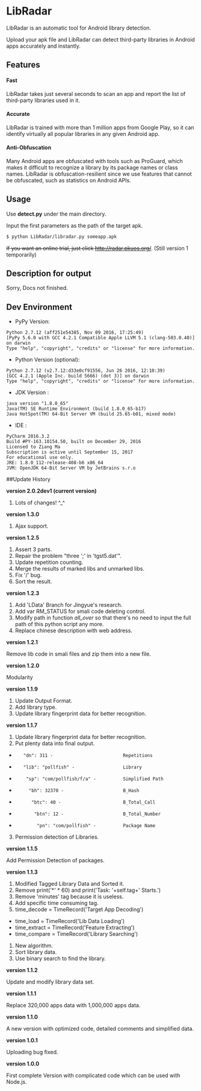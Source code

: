 # LibRadar
LibRadar is an automatic tool for Android library detection.

Upload your apk file and LibRadar can detect third-party libraries in Android apps accurately and instantly.

## Features

#### Fast
LibRadar takes just several seconds to scan an app and report the list of third-party libraries used in it.
#### Accurate
LibRadar is trained with more than 1 million apps from Google Play, so it can identify virtually all popular libraries in any given Android app.
#### Anti-Obfuscation
Many Android apps are obfuscated with tools such as ProGuard, which makes it difficult to recognize a library by its package names or class names.
LibRadar is obfuscation-resilient since we use features that cannot be obfuscated, such as statistics on Android APIs.

## Usage

Use __detect.py__ under the  main directory.

Input the first parameters as the path of the target apk.

```bash
$ python LibRadar/libradar.py someapp.apk
```

~~If you want an online trial, just click http://radar.pkuos.org/~~. (Still version 1 temporarily)

## Description for output

Sorry, Docs not finished.

## Dev Environment

* PyPy Version:
```
Python 2.7.12 (aff251e54385, Nov 09 2016, 17:25:49)
[PyPy 5.6.0 with GCC 4.2.1 Compatible Apple LLVM 5.1 (clang-503.0.40)] on darwin
Type "help", "copyright", "credits" or "license" for more information.
```

* Python Version (optional):
```
Python 2.7.12 (v2.7.12:d33e0cf91556, Jun 26 2016, 12:10:39)
[GCC 4.2.1 (Apple Inc. build 5666) (dot 3)] on darwin
Type "help", "copyright", "credits" or "license" for more information.
```

* JDK Version :
```
java version "1.8.0_65"
Java(TM) SE Runtime Environment (build 1.8.0_65-b17)
Java HotSpot(TM) 64-Bit Server VM (build 25.65-b01, mixed mode)
```

* IDE :
```
PyCharm 2016.3.2
Build #PY-163.10154.50, built on December 29, 2016
Licensed to Ziang Ma
Subscription is active until September 15, 2017
For educational use only.
JRE: 1.8.0_112-release-408-b6 x86_64
JVM: OpenJDK 64-Bit Server VM by JetBrains s.r.o
```

##Update History

__version 2.0.2dev1 (current version)__

1. Lots of changes! ^_^

__version 1.3.0__

1. Ajax support.

__version 1.2.5__

1. Assert 3 parts.
2. Repair the problem "three ';' in 'tgst5.dat'".
3. Update repetition counting.
4. Merge the results of marked libs and unmarked libs.
5. Fix '/' bug.
6. Sort the result.

__version 1.2.3__

1. Add 'LData' Branch for Jingyue's research.
2. Add var RM_STATUS for smali code deleting control.
3. Modify path in function *all_over* so that there's no need to input the full path of this python script any more.
4. Replace chinese description with web address.

__version 1.2.1__

Remove lib code in smali files and zip them into a new file.

__version 1.2.0__

Modularity

__version 1.1.9__

1. Update Output Format.
2. Add library type.
3. Update library fingerprint data for better recognition.

__version 1.1.7__

1. Update library fingerprint data for better recognition.
2. Put plenty data into final output.
 -        "dn": 311 -                          Repetitions
 -        "lib": "pollfish" -                  Library
 -         "sp": "com/pollfish/f/a" -          Simplified Path
 -          "bh": 32370 -                      B_Hash
 -           "btc": 40 -                       B_Total_Call
 -            "btn": 12 -                      B_Total_Number
 -             "pn": "com/pollfish" -          Package Name
3. Permission detection of Libraries.

__version 1.1.5__

Add Permission Detection of packages.

__version 1.1.3__

1. Modified Tagged Library Data and Sorted it.
1. Remove print('*' * 60) and print('Task: '+self.tag+' Starts.')
1. Remove 'minutes' tag because it is useless.
1. Add specific time consuming tag.
 1. time_decode     = TimeRecord('Target App Decoding')
 - time_load       = TimeRecord('Lib Data Loading')
 - time_extract    = TimeRecord('Feature Extracting')
 - time_compare    = TimeRecord('Library Searching')
1. New algorithm.
 1. Sort library data.
 1. Use binary search to find the library.

__version 1.1.2__

Update and modify library data set.

__version 1.1.1__

Replace 320,000 apps data with 1,000,000 apps data.

__version 1.1.0__

A new version with optimized code, detailed comments and simplified data.

__version 1.0.1__

Uploading bug fixed.

__version 1.0.0__ 

First complete Version with complicated code which can be used with Node.js. 